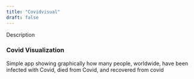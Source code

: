 ```yaml
---
title: "Covidvisual"
draft: false
---
```


Description

### Covid Visualization

Simple app showing graphically how many people, worldwide, have been infected with Covid, died from Covid, and recovered from covid